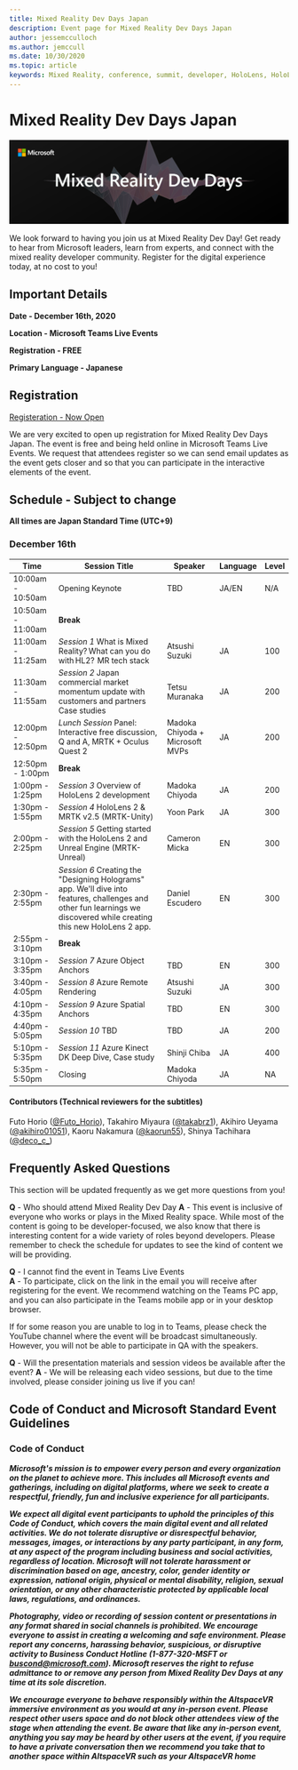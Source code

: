 ```yaml
---
title: Mixed Reality Dev Days Japan
description: Event page for Mixed Reality Dev Days Japan
author: jessemcculloch 
ms.author: jemccull
ms.date: 10/30/2020
ms.topic: article
keywords: Mixed Reality, conference, summit, developer, HoloLens, HoloLens 2, Kinect
---
```

# Mixed Reality Dev Days Japan

![Mixed Reality Dev Days](images/MRDD/MRDevDaysJapanBanner.png)

We look forward to having you join us at Mixed Reality Dev Day! Get ready to hear from Microsoft leaders, learn from experts, and connect with the mixed reality developer community. Register for the digital experience today, at no cost to you!

## Important Details

**Date - December 16th, 2020**

**Location - Microsoft Teams Live Events**

**Registration - FREE**

**Primary Language - Japanese**

## Registration

[Registeration - Now Open](https://mixedrealityprod.microsoftcrmportals.com/event/sessions?id=MR_Dev_Days_Japan864059683)

We are very excited to open up registration for Mixed Reality Dev Days Japan.  The event is free and being held online in Microsoft Teams Live Events.  We request that attendees register so we can send email updates as the event gets closer and so that you can participate in the interactive elements of the event.

## Schedule - Subject to change

**All times are Japan Standard Time (UTC+9)** 



### December 16th
|**Time**|**Session Title**|**Speaker**|**Language**|**Level**|
|---------|---------|---------|---------|---------|
|10:00am - 10:50am|Opening Keynote|TBD|JA/EN|N/A|
|10:50am - 11:00am|**Break**||||
|11:00am - 11:25am|*Session 1* What is Mixed Reality? What can you do with HL2?  MR tech stack|Atsushi Suzuki|JA|100|
|11:30am - 11:55am|*Session 2* Japan commercial market momentum update with customers and partners Case studies|Tetsu Muranaka|JA|200|
|12:00pm - 12:50pm|*Lunch Session* Panel: Interactive free discussion, Q and A, MRTK + Oculus Quest 2|Madoka Chiyoda + Microsoft MVPs|JA|200|
|12:50pm - 1:00pm|**Break**||||
|1:00pm - 1:25pm|*Session 3* Overview of HoloLens 2 development|Madoka Chiyoda|JA|200|
|1:30pm - 1:55pm|*Session 4* HoloLens 2 & MRTK v2.5 (MRTK-Unity)|Yoon Park|JA|300|
|2:00pm - 2:25pm|*Session 5* Getting started with the HoloLens 2 and Unreal Engine (MRTK-Unreal)|Cameron Micka|EN|300|
|2:30pm - 2:55pm|*Session 6* Creating the "Designing Holograms" app. We'll dive into features, challenges and other fun learnings we discovered while creating this new HoloLens 2 app.|Daniel Escudero|EN|300|
|2:55pm - 3:10pm|**Break**||||
|3:10pm - 3:35pm|*Session 7* Azure Object Anchors|TBD|EN|300|
|3:40pm - 4:05pm|*Session 8* Azure Remote Rendering|Atsushi Suzuki|JA|300|
|4:10pm - 4:35pm|*Session 9* Azure Spatial Anchors|TBD|EN|300|
|4:40pm - 5:05pm|*Session 10* TBD|TBD|JA|200|
|5:10pm - 5:35pm|*Session 11* Azure Kinect DK Deep Dive, Case study|Shinji Chiba|JA|400|
|5:35pm - 5:50pm|Closing|Madoka Chiyoda|JA|NA|

#### Contributors (Technical reviewers for the subtitles)

Futo Horio ([@Futo_Horio](https://twitter.com/Futo_Horio)), Takahiro Miyaura ([@takabrz1](https://twitter.com/takabrz1)), Akihiro Ueyama ([@akihiro01051](https://twitter.com/akihiro01051)), Kaoru Nakamura ([@kaorun55](https://twitter.com/kaorun55)), Shinya Tachihara ([@deco_c_](https://twitter.com/deco_c_))

## Frequently Asked Questions
This section will be updated frequently as we get more questions from you!

**Q** - Who should attend Mixed Reality Dev Day
**A** - This event is inclusive of everyone who works or plays in the Mixed Reality space. While most of the content is going to be developer-focused, we also know that there is interesting content for a wide variety of roles beyond developers. Please remember to check the schedule for updates to see the kind of content we will be providing.  
  
**Q** - I cannot find the event in Teams Live Events  
**A** - To participate, click on the link in the email you will receive after registering for the event. We recommend watching on the Teams PC app, and you can also participate in the Teams mobile app or in your desktop browser.

If for some reason you are unable to log in to Teams, please check the YouTube channel where the event will be broadcast simultaneously. However, you will not be able to participate in QA with the speakers.

  
**Q** - Will the presentation materials and session videos be available after the event? 
**A** - We will be releasing each video sessions, but due to the time involved, please consider joining us live if you can!

<!--  
**Q** -  
**A** -  
  
**Q** -  
**A** -  
  
**Q** -  
**A** -  
-->

## Code of Conduct and Microsoft Standard Event Guidelines

### Code of Conduct 

***Microsoft's mission is to empower every person and every organization on the planet to achieve more. This includes all Microsoft events and gatherings, including on digital platforms, where we seek to create a respectful, friendly, fun and inclusive experience for all participants.***  

***We expect all digital event participants to uphold the principles of this Code of Conduct, which covers the main digital event and all related activities. We do not tolerate disruptive or disrespectful behavior, messages, images, or interactions by any party participant, in any form, at any aspect of the program including business and social activities, regardless of location. Microsoft will not tolerate harassment or discrimination based on age, ancestry, color, gender identity or expression, national origin, physical or mental disability, religion, sexual orientation, or any other characteristic protected by applicable local laws, regulations, and ordinances.***  

***Photography, video or recording of session content or presentations in any format shared in social channels is prohibited. We encourage everyone to assist in creating a welcoming and safe environment. Please report any concerns, harassing behavior, suspicious, or disruptive activity to Business Conduct Hotline (1-877-320-MSFT or [buscond@microsoft.com](mailto:buscond@microsoft.com)). Microsoft reserves the right to refuse admittance to or remove any person from Mixed Reality Dev Days at any time at its sole discretion.***  

***We encourage everyone to behave responsibly within the AltspaceVR immersive environment as you would at any in-person event. Please respect other users space and do not block other attendees view of the stage when attending the event.  Be aware that like any in-person event, anything you say may be heard by other users at the event, if you require to have a private conversation then we recommend you take that to another space within AltspaceVR such as your AltspaceVR home***



